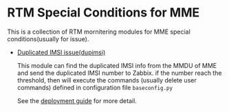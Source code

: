 RTM Special Conditions for MME
================================

This is a collection of RTM mornitering modules for MME special conditions(usually for issue).

- [Duplicated IMSI issue(dupimsi)](dupimsi/Readme.md)

  This module can find the duplicated IMSI info from the MMDU of MME and send the 
  duplicated IMSI number to Zabbix. if the number reach the threshold, then will 
  execute the commands (usually delete user commands) defined in configuration 
  file `baseconfig.py`

  See the [deployment guide](dupimsi/doc/deployment_guide.md) for more detail.
